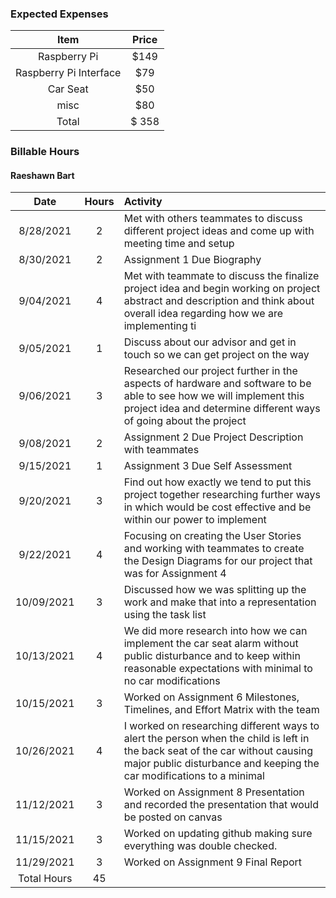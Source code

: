 
### Expected Expenses
| Item | Price
| :---: |  :---: |
Raspberry Pi | $149 |
Raspberry Pi Interface | $79 |
Car Seat  | $50 |
misc |$80|
Total | $ 358|



### Billable Hours

#### Raeshawn Bart
Date | Hours | Activity |
| :---: |  :---: | :--- |
8/28/2021 | 2 | Met with others teammates to discuss different project ideas and come up with meeting time and setup |
8/30/2021 |  2  | Assignment 1 Due Biography |
9/04/2021 | 4 | Met with teammate to discuss the finalize project idea and begin working on project abstract and description and think about overall idea regarding how we are implementing ti |
9/05/2021 | 1 |Discuss about our advisor and get in touch so we can get project on the way |
9/06/2021 | 3 | Researched our project further in the aspects of hardware and software to be able to see how we will implement this project idea and determine different ways of going about the project|
9/08/2021 | 2 | Assignment 2 Due Project Description with teammates |
9/15/2021 | 1 | Assignment 3 Due Self Assessment |
9/20/2021 | 3 | Find out how exactly we tend to put this project together researching further ways in which would be cost effective and be within our power to implement 
9/22/2021 | 4 | Focusing  on creating the User Stories and working with teammates to create the Design Diagrams for our project that was for Assignment 4 |
10/09/2021 | 3 | Discussed how we was splitting up the work and make that into a representation using the task list |
10/13/2021 | 4 | We did more research into how we can implement the car seat alarm without public disturbance and to keep within reasonable expectations with minimal to no car modifications  |
10/15/2021 | 3 | Worked on Assignment 6 Milestones, Timelines, and Effort Matrix with the team |
10/26/2021 | 4| I worked on researching different ways to alert the person when the child is left in the back seat of the car without causing major public disturbance and keeping the car modifications to a minimal  |
11/12/2021 | 3 | Worked on Assignment 8 Presentation and recorded the presentation  that would be posted on canvas|
11/15/2021 | 3 | Worked on updating github making sure everything was double checked.|
11/29/2021 | 3 | Worked on Assignment 9 Final Report |
Total Hours | 45 | 

